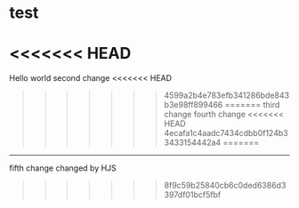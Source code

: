 # test
<<<<<<< HEAD
=======
Hello world
second change
<<<<<<< HEAD
>>>>>>> 4599a2b4e783efb341286bde843b3e98ff899466
=======
third change
fourth change
<<<<<<< HEAD
>>>>>>> 4ecafa1c4aadc7434cdbb0f124b33433154442a4
=======
--------------
fifth change
changed by HJS
>>>>>>> 8f9c59b25840cb6c0ded6386d3397df01bcf5fbf
